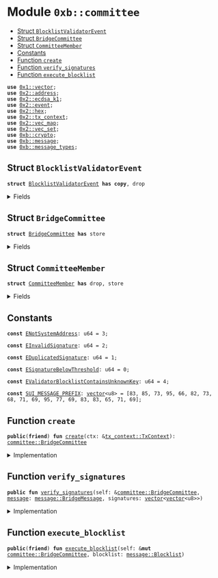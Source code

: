 
<a name="0xb_committee"></a>

# Module `0xb::committee`



-  [Struct `BlocklistValidatorEvent`](#0xb_committee_BlocklistValidatorEvent)
-  [Struct `BridgeCommittee`](#0xb_committee_BridgeCommittee)
-  [Struct `CommitteeMember`](#0xb_committee_CommitteeMember)
-  [Constants](#@Constants_0)
-  [Function `create`](#0xb_committee_create)
-  [Function `verify_signatures`](#0xb_committee_verify_signatures)
-  [Function `execute_blocklist`](#0xb_committee_execute_blocklist)


<pre><code><b>use</b> <a href="dependencies/move-stdlib/vector.md#0x1_vector">0x1::vector</a>;
<b>use</b> <a href="dependencies/sui-framework/address.md#0x2_address">0x2::address</a>;
<b>use</b> <a href="dependencies/sui-framework/ecdsa_k1.md#0x2_ecdsa_k1">0x2::ecdsa_k1</a>;
<b>use</b> <a href="dependencies/sui-framework/event.md#0x2_event">0x2::event</a>;
<b>use</b> <a href="dependencies/sui-framework/hex.md#0x2_hex">0x2::hex</a>;
<b>use</b> <a href="dependencies/sui-framework/tx_context.md#0x2_tx_context">0x2::tx_context</a>;
<b>use</b> <a href="dependencies/sui-framework/vec_map.md#0x2_vec_map">0x2::vec_map</a>;
<b>use</b> <a href="dependencies/sui-framework/vec_set.md#0x2_vec_set">0x2::vec_set</a>;
<b>use</b> <a href="crypto.md#0xb_crypto">0xb::crypto</a>;
<b>use</b> <a href="message.md#0xb_message">0xb::message</a>;
<b>use</b> <a href="message_types.md#0xb_message_types">0xb::message_types</a>;
</code></pre>



<a name="0xb_committee_BlocklistValidatorEvent"></a>

## Struct `BlocklistValidatorEvent`



<pre><code><b>struct</b> <a href="committee.md#0xb_committee_BlocklistValidatorEvent">BlocklistValidatorEvent</a> <b>has</b> <b>copy</b>, drop
</code></pre>



<details>
<summary>Fields</summary>


<dl>
<dt>
<code>blocklisted: bool</code>
</dt>
<dd>

</dd>
<dt>
<code>public_keys: <a href="dependencies/move-stdlib/vector.md#0x1_vector">vector</a>&lt;<a href="dependencies/move-stdlib/vector.md#0x1_vector">vector</a>&lt;u8&gt;&gt;</code>
</dt>
<dd>

</dd>
</dl>


</details>

<a name="0xb_committee_BridgeCommittee"></a>

## Struct `BridgeCommittee`



<pre><code><b>struct</b> <a href="committee.md#0xb_committee_BridgeCommittee">BridgeCommittee</a> <b>has</b> store
</code></pre>



<details>
<summary>Fields</summary>


<dl>
<dt>
<code>members: <a href="dependencies/sui-framework/vec_map.md#0x2_vec_map_VecMap">vec_map::VecMap</a>&lt;<a href="dependencies/move-stdlib/vector.md#0x1_vector">vector</a>&lt;u8&gt;, <a href="committee.md#0xb_committee_CommitteeMember">committee::CommitteeMember</a>&gt;</code>
</dt>
<dd>

</dd>
<dt>
<code>thresholds: <a href="dependencies/sui-framework/vec_map.md#0x2_vec_map_VecMap">vec_map::VecMap</a>&lt;u8, u64&gt;</code>
</dt>
<dd>

</dd>
</dl>


</details>

<a name="0xb_committee_CommitteeMember"></a>

## Struct `CommitteeMember`



<pre><code><b>struct</b> <a href="committee.md#0xb_committee_CommitteeMember">CommitteeMember</a> <b>has</b> drop, store
</code></pre>



<details>
<summary>Fields</summary>


<dl>
<dt>
<code>sui_address: <b>address</b></code>
</dt>
<dd>
 The Sui Address of the validator
</dd>
<dt>
<code>bridge_pubkey_bytes: <a href="dependencies/move-stdlib/vector.md#0x1_vector">vector</a>&lt;u8&gt;</code>
</dt>
<dd>
 The public key bytes of the bridge key
</dd>
<dt>
<code>voting_power: u64</code>
</dt>
<dd>
 Voting power
</dd>
<dt>
<code>http_rest_url: <a href="dependencies/move-stdlib/vector.md#0x1_vector">vector</a>&lt;u8&gt;</code>
</dt>
<dd>
 The HTTP REST URL the member's node listens to
 it looks like b'https://127.0.0.1:9191'
</dd>
<dt>
<code>blocklisted: bool</code>
</dt>
<dd>
 If this member is blocklisted
</dd>
</dl>


</details>

<a name="@Constants_0"></a>

## Constants


<a name="0xb_committee_ENotSystemAddress"></a>



<pre><code><b>const</b> <a href="committee.md#0xb_committee_ENotSystemAddress">ENotSystemAddress</a>: u64 = 3;
</code></pre>



<a name="0xb_committee_EInvalidSignature"></a>



<pre><code><b>const</b> <a href="committee.md#0xb_committee_EInvalidSignature">EInvalidSignature</a>: u64 = 2;
</code></pre>



<a name="0xb_committee_EDuplicatedSignature"></a>



<pre><code><b>const</b> <a href="committee.md#0xb_committee_EDuplicatedSignature">EDuplicatedSignature</a>: u64 = 1;
</code></pre>



<a name="0xb_committee_ESignatureBelowThreshold"></a>



<pre><code><b>const</b> <a href="committee.md#0xb_committee_ESignatureBelowThreshold">ESignatureBelowThreshold</a>: u64 = 0;
</code></pre>



<a name="0xb_committee_EValidatorBlocklistContainsUnknownKey"></a>



<pre><code><b>const</b> <a href="committee.md#0xb_committee_EValidatorBlocklistContainsUnknownKey">EValidatorBlocklistContainsUnknownKey</a>: u64 = 4;
</code></pre>



<a name="0xb_committee_SUI_MESSAGE_PREFIX"></a>



<pre><code><b>const</b> <a href="committee.md#0xb_committee_SUI_MESSAGE_PREFIX">SUI_MESSAGE_PREFIX</a>: <a href="dependencies/move-stdlib/vector.md#0x1_vector">vector</a>&lt;u8&gt; = [83, 85, 73, 95, 66, 82, 73, 68, 71, 69, 95, 77, 69, 83, 83, 65, 71, 69];
</code></pre>



<a name="0xb_committee_create"></a>

## Function `create`



<pre><code><b>public</b>(<b>friend</b>) <b>fun</b> <a href="committee.md#0xb_committee_create">create</a>(ctx: &<a href="dependencies/sui-framework/tx_context.md#0x2_tx_context_TxContext">tx_context::TxContext</a>): <a href="committee.md#0xb_committee_BridgeCommittee">committee::BridgeCommittee</a>
</code></pre>



<details>
<summary>Implementation</summary>


<pre><code><b>public</b>(<b>friend</b>) <b>fun</b> <a href="committee.md#0xb_committee_create">create</a>(ctx: &TxContext): <a href="committee.md#0xb_committee_BridgeCommittee">BridgeCommittee</a> {
    <b>assert</b>!(<a href="dependencies/sui-framework/tx_context.md#0x2_tx_context_sender">tx_context::sender</a>(ctx) == @0x0, <a href="committee.md#0xb_committee_ENotSystemAddress">ENotSystemAddress</a>);
    // Hardcoded genesis <a href="committee.md#0xb_committee">committee</a>
    // TODO: change this <b>to</b> real committe members
    <b>let</b> members = <a href="dependencies/sui-framework/vec_map.md#0x2_vec_map_empty">vec_map::empty</a>&lt;<a href="dependencies/move-stdlib/vector.md#0x1_vector">vector</a>&lt;u8&gt;, <a href="committee.md#0xb_committee_CommitteeMember">CommitteeMember</a>&gt;();

    <b>let</b> bridge_pubkey_bytes = <a href="dependencies/sui-framework/hex.md#0x2_hex_decode">hex::decode</a>(b"029bef8d556d80e43ae7e0becb3a7e6838b95defe45896ed6075bb9035d06c9964");
    <a href="dependencies/sui-framework/vec_map.md#0x2_vec_map_insert">vec_map::insert</a>(&<b>mut</b> members, bridge_pubkey_bytes, <a href="committee.md#0xb_committee_CommitteeMember">CommitteeMember</a> {
        sui_address: address::from_u256(1),
        bridge_pubkey_bytes,
        voting_power: 10,
        http_rest_url: b"https://127.0.0.1:9191",
        blocklisted: <b>false</b>
    });

    <b>let</b> bridge_pubkey_bytes = <a href="dependencies/sui-framework/hex.md#0x2_hex_decode">hex::decode</a>(b"033e99a541db69bd32040dfe5037fbf5210dafa8151a71e21c5204b05d95ce0a62");
    <a href="dependencies/sui-framework/vec_map.md#0x2_vec_map_insert">vec_map::insert</a>(&<b>mut</b> members, bridge_pubkey_bytes, <a href="committee.md#0xb_committee_CommitteeMember">CommitteeMember</a> {
        sui_address: address::from_u256(2),
        bridge_pubkey_bytes,
        voting_power: 10,
        http_rest_url: b"https://127.0.0.1:9192",
        blocklisted: <b>false</b>
    });

    <b>let</b> thresholds = <a href="dependencies/sui-framework/vec_map.md#0x2_vec_map_empty">vec_map::empty</a>();
    <a href="dependencies/sui-framework/vec_map.md#0x2_vec_map_insert">vec_map::insert</a>(&<b>mut</b> thresholds, <a href="message_types.md#0xb_message_types_token">message_types::token</a>(), 10);
    <a href="committee.md#0xb_committee_BridgeCommittee">BridgeCommittee</a> { members, thresholds }
}
</code></pre>



</details>

<a name="0xb_committee_verify_signatures"></a>

## Function `verify_signatures`



<pre><code><b>public</b> <b>fun</b> <a href="committee.md#0xb_committee_verify_signatures">verify_signatures</a>(self: &<a href="committee.md#0xb_committee_BridgeCommittee">committee::BridgeCommittee</a>, <a href="message.md#0xb_message">message</a>: <a href="message.md#0xb_message_BridgeMessage">message::BridgeMessage</a>, signatures: <a href="dependencies/move-stdlib/vector.md#0x1_vector">vector</a>&lt;<a href="dependencies/move-stdlib/vector.md#0x1_vector">vector</a>&lt;u8&gt;&gt;)
</code></pre>



<details>
<summary>Implementation</summary>


<pre><code><b>public</b> <b>fun</b> <a href="committee.md#0xb_committee_verify_signatures">verify_signatures</a>(
    self: &<a href="committee.md#0xb_committee_BridgeCommittee">BridgeCommittee</a>,
    <a href="message.md#0xb_message">message</a>: BridgeMessage,
    signatures: <a href="dependencies/move-stdlib/vector.md#0x1_vector">vector</a>&lt;<a href="dependencies/move-stdlib/vector.md#0x1_vector">vector</a>&lt;u8&gt;&gt;,
) {
    <b>let</b> (i, signature_counts) = (0, <a href="dependencies/move-stdlib/vector.md#0x1_vector_length">vector::length</a>(&signatures));
    <b>let</b> seen_pub_key = <a href="dependencies/sui-framework/vec_set.md#0x2_vec_set_empty">vec_set::empty</a>&lt;<a href="dependencies/move-stdlib/vector.md#0x1_vector">vector</a>&lt;u8&gt;&gt;();
    <b>let</b> required_threshold = *<a href="dependencies/sui-framework/vec_map.md#0x2_vec_map_get">vec_map::get</a>(&self.thresholds, &<a href="message.md#0xb_message_message_type">message::message_type</a>(&<a href="message.md#0xb_message">message</a>));

    // add prefix <b>to</b> the <a href="message.md#0xb_message">message</a> bytes
    <b>let</b> message_bytes = <a href="committee.md#0xb_committee_SUI_MESSAGE_PREFIX">SUI_MESSAGE_PREFIX</a>;
    <a href="dependencies/move-stdlib/vector.md#0x1_vector_append">vector::append</a>(&<b>mut</b> message_bytes, <a href="message.md#0xb_message_serialize_message">message::serialize_message</a>(<a href="message.md#0xb_message">message</a>));

    <b>let</b> threshold = 0;
    <b>while</b> (i &lt; signature_counts) {
        <b>let</b> signature = <a href="dependencies/move-stdlib/vector.md#0x1_vector_borrow">vector::borrow</a>(&signatures, i);
        <b>let</b> pubkey = <a href="dependencies/sui-framework/ecdsa_k1.md#0x2_ecdsa_k1_secp256k1_ecrecover">ecdsa_k1::secp256k1_ecrecover</a>(signature, &message_bytes, 0);
        // check duplicate
        <b>assert</b>!(!<a href="dependencies/sui-framework/vec_set.md#0x2_vec_set_contains">vec_set::contains</a>(&seen_pub_key, &pubkey), <a href="committee.md#0xb_committee_EDuplicatedSignature">EDuplicatedSignature</a>);
        // make sure pub key is part of the <a href="committee.md#0xb_committee">committee</a>
        <b>assert</b>!(<a href="dependencies/sui-framework/vec_map.md#0x2_vec_map_contains">vec_map::contains</a>(&self.members, &pubkey), <a href="committee.md#0xb_committee_EInvalidSignature">EInvalidSignature</a>);
        // get <a href="committee.md#0xb_committee">committee</a> signature weight and check pubkey is part of the <a href="committee.md#0xb_committee">committee</a>
        <b>let</b> member = <a href="dependencies/sui-framework/vec_map.md#0x2_vec_map_get">vec_map::get</a>(&self.members, &pubkey);
        <b>if</b> (!member.blocklisted) {
            threshold = threshold + member.voting_power;
        };
        i = i + 1;
        <a href="dependencies/sui-framework/vec_set.md#0x2_vec_set_insert">vec_set::insert</a>(&<b>mut</b> seen_pub_key, pubkey);
    };
    <b>assert</b>!(threshold &gt;= required_threshold, <a href="committee.md#0xb_committee_ESignatureBelowThreshold">ESignatureBelowThreshold</a>);
}
</code></pre>



</details>

<a name="0xb_committee_execute_blocklist"></a>

## Function `execute_blocklist`



<pre><code><b>public</b>(<b>friend</b>) <b>fun</b> <a href="committee.md#0xb_committee_execute_blocklist">execute_blocklist</a>(self: &<b>mut</b> <a href="committee.md#0xb_committee_BridgeCommittee">committee::BridgeCommittee</a>, blocklist: <a href="message.md#0xb_message_Blocklist">message::Blocklist</a>)
</code></pre>



<details>
<summary>Implementation</summary>


<pre><code><b>public</b>(<b>friend</b>) <b>fun</b> <a href="committee.md#0xb_committee_execute_blocklist">execute_blocklist</a>(self: &<b>mut</b> <a href="committee.md#0xb_committee_BridgeCommittee">BridgeCommittee</a>, blocklist: Blocklist) {
    <b>let</b> blocklisted = <a href="message.md#0xb_message_blocklist_type">message::blocklist_type</a>(&blocklist) != 1;
    <b>let</b> eth_addresses = <a href="message.md#0xb_message_blocklist_validator_addresses">message::blocklist_validator_addresses</a>(&blocklist);
    <b>let</b> list_len = <a href="dependencies/move-stdlib/vector.md#0x1_vector_length">vector::length</a>(eth_addresses);
    <b>let</b> list_idx = 0;
    <b>let</b> member_idx = 0;
    <b>let</b> pub_keys = <a href="dependencies/move-stdlib/vector.md#0x1_vector_empty">vector::empty</a>&lt;<a href="dependencies/move-stdlib/vector.md#0x1_vector">vector</a>&lt;u8&gt;&gt;();
    <b>while</b> (list_idx &lt; list_len) {
        <b>let</b> target_address = <a href="dependencies/move-stdlib/vector.md#0x1_vector_borrow">vector::borrow</a>(eth_addresses, list_idx);
        <b>let</b> found = <b>false</b>;
        <b>while</b> (member_idx &lt; <a href="dependencies/sui-framework/vec_map.md#0x2_vec_map_size">vec_map::size</a>(&self.members)) {
            <b>let</b> (pub_key, member) = <a href="dependencies/sui-framework/vec_map.md#0x2_vec_map_get_entry_by_idx_mut">vec_map::get_entry_by_idx_mut</a>(&<b>mut</b> self.members, member_idx);
            <b>let</b> eth_address = <a href="crypto.md#0xb_crypto_ecdsa_pub_key_to_eth_address">crypto::ecdsa_pub_key_to_eth_address</a>(*pub_key);
            <b>if</b> (*target_address == eth_address) {
                member.blocklisted = blocklisted;
                <a href="dependencies/move-stdlib/vector.md#0x1_vector_push_back">vector::push_back</a>(&<b>mut</b> pub_keys, *pub_key);
                found = <b>true</b>;
                <b>break</b>
            };
            member_idx = member_idx + 1;
        };
        <b>assert</b>!(found, <a href="committee.md#0xb_committee_EValidatorBlocklistContainsUnknownKey">EValidatorBlocklistContainsUnknownKey</a>);
        list_idx = list_idx + 1;
    };
    emit(<a href="committee.md#0xb_committee_BlocklistValidatorEvent">BlocklistValidatorEvent</a> {
        blocklisted,
        public_keys: pub_keys,
    })
}
</code></pre>



</details>
